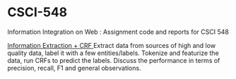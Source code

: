 # CSCI-548
Information Integration on Web : Assignment code and reports for CSCI 548

<u> Information Extraction + CRF </u>
Extract data from sources of high and low quality data, label it with a few entities/labels. 
Tokenize and featurize the data, run CRFs to predict the labels. 
Discuss the performance in terms of precision, recall, F1 and general observations. 
